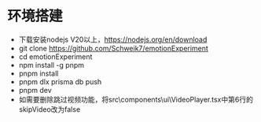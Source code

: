 # 环境搭建
- 下载安装nodejs V20以上，https://nodejs.org/en/download
- git clone https://github.com/Schweik7/emotionExperiment
- cd emotionExperiment
- npm install -g pnpm
- pnpm install
- pnpm dlx prisma db push
- pnpm dev
- 如需要删除跳过视频功能，将src\components\ui\VideoPlayer.tsx中第6行的skipVideo改为false